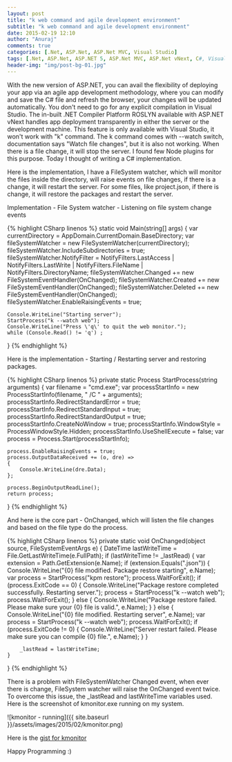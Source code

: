 ```yaml
---
layout: post
title: "k web command and agile development environment"
subtitle: "k web command and agile development environment"
date: 2015-02-19 12:10
author: "Anuraj"
comments: true
categories: [.Net, ASP.Net, ASP.Net MVC, Visual Studio]
tags: [.Net, ASP.Net, ASP.NET 5, ASP.Net MVC, ASP.Net vNext, C#, Visual Studio]
header-img: "img/post-bg-01.jpg"
---
```

With the new version of ASP.NET, you can avail the flexibility of deploying your app via an agile app development methodology, where you can modify and save the C# file and refresh the browser, your changes will be updated automatically. You don't need to go for any explicit compilation in Visual Studio. The in-built .NET Compiler Platform ROSLYN available with ASP.NET vNext handles app deployment transparently in either the server or the development machine. This feature is only available with Visual Studio, it won't work with "k" command. The k command comes with --watch switch, documentation says "Watch file changes", but it is also not working. When there is a file change, it will stop the server. I found few Node plugins for this purpose. Today I thought of writing a C# implementation. 

Here is the implementation, I have a FileSystem watcher, which will monitor the files inside the directory, will raise events on file changes, if there is a change, it will restart the server. For some files, like project.json, if there is change, it will restore the packages and restart the server.

Implementation - File System watcher - Listening on file system change events

{% highlight CSharp linenos %}
static void Main(string[] args)
{
    var currentDirectory = AppDomain.CurrentDomain.BaseDirectory;
    var fileSystemWatcher = new FileSystemWatcher(currentDirectory);
    fileSystemWatcher.IncludeSubdirectories = true;
    fileSystemWatcher.NotifyFilter = NotifyFilters.LastAccess
        | NotifyFilters.LastWrite
        | NotifyFilters.FileName
        | NotifyFilters.DirectoryName;
    fileSystemWatcher.Changed += new FileSystemEventHandler(OnChanged);
    fileSystemWatcher.Created += new FileSystemEventHandler(OnChanged);
    fileSystemWatcher.Deleted += new FileSystemEventHandler(OnChanged);
    fileSystemWatcher.EnableRaisingEvents = true;

    Console.WriteLine("Starting server");
    StartProcess("k --watch web");
    Console.WriteLine("Press \'q\' to quit the web monitor.");
    while (Console.Read() != 'q') ;
}
{% endhighlight %}

Here is the implementation - Starting / Restarting server and restoring packages.

{% highlight CSharp linenos %}
private static Process StartProcess(string arguments)
{
    var filename = "cmd.exe";
    var processStartInfo = new ProcessStartInfo(filename, " /C " + arguments);
    processStartInfo.RedirectStandardError = true;
    processStartInfo.RedirectStandardInput = true;
    processStartInfo.RedirectStandardOutput = true;
    processStartInfo.CreateNoWindow = true;
    processStartInfo.WindowStyle = ProcessWindowStyle.Hidden;
    processStartInfo.UseShellExecute = false;
    var process = Process.Start(processStartInfo);

    process.EnableRaisingEvents = true;
    process.OutputDataReceived += (o, dre) =>
    {
        Console.WriteLine(dre.Data);
    };

    process.BeginOutputReadLine();
    return process;
}
{% endhighlight %}

And here is the core part - OnChanged, which will listen the file changes and based on the file type do the process.

{% highlight CSharp linenos %}
private static void OnChanged(object source, FileSystemEventArgs e)
{
    DateTime lastWriteTime = File.GetLastWriteTime(e.FullPath);
    if (lastWriteTime != _lastRead)
    {
        var extension = Path.GetExtension(e.Name);
        if (extension.Equals(".json"))
        {
            Console.WriteLine("{0} file modified. Package restore starting", e.Name);
            var process = StartProcess("kpm restore");
            process.WaitForExit();
            if (process.ExitCode == 0)
            {
                Console.WriteLine("Package restore completed successfully. Restarting server.");
                process = StartProcess("k --watch web");
                process.WaitForExit();
            }
            else
            {
                Console.WriteLine("Package restore failed. Please make sure your {0} file is valid.", e.Name);
            }
        }
        else
        {
            Console.WriteLine("{0} file modified. Restarting server", e.Name);
            var process = StartProcess("k --watch web");
            process.WaitForExit();
            if (process.ExitCode != 0)
            {
                Console.WriteLine("Server restart failed. Please make sure you can compile {0} file.", e.Name);
            }
        }

        _lastRead = lastWriteTime;
    }
}
{% endhighlight %}

There is a problem with FileSystemWatcher Changed event, when ever there is change, FileSystem watcher will raise the OnChanged event twice. To overcome this issue, the _lastRead and lastWriteTime variables used. Here is the screenshot of kmonitor.exe running on my system.

![kmonitor - running]({{ site.baseurl }}/assets/images/2015/02/kmonitor.png)

Here is the [gist for kmonitor](https://gist.github.com/anuraj/bd39d8c6f46a0af4380b)

Happy Programming :)
